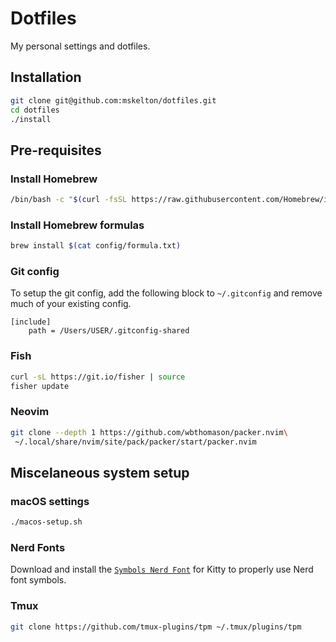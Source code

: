 # Dotfiles

My personal settings and dotfiles.

## Installation

```bash
git clone git@github.com:mskelton/dotfiles.git
cd dotfiles
./install
```

## Pre-requisites

### Install Homebrew

```bash
/bin/bash -c "$(curl -fsSL https://raw.githubusercontent.com/Homebrew/install/HEAD/install.sh)"
```

### Install Homebrew formulas

```bash
brew install $(cat config/formula.txt)
```

### Git config

To setup the git config, add the following block to `~/.gitconfig` and remove
much of your existing config.

```
[include]
	path = /Users/USER/.gitconfig-shared
```

### Fish

```bash
curl -sL https://git.io/fisher | source
fisher update
```

### Neovim

```bash
git clone --depth 1 https://github.com/wbthomason/packer.nvim\
 ~/.local/share/nvim/site/pack/packer/start/packer.nvim
```

## Miscelaneous system setup

### macOS settings

```bash
./macos-setup.sh
```

### Nerd Fonts

Download and install the
[`Symbols Nerd Font`](https://github.com/ryanoasis/nerd-fonts/blob/master/src/glyphs/Symbols-2048-em%20Nerd%20Font%20Complete.ttf)
for Kitty to properly use Nerd font symbols.

### Tmux

```bash
git clone https://github.com/tmux-plugins/tpm ~/.tmux/plugins/tpm
```

